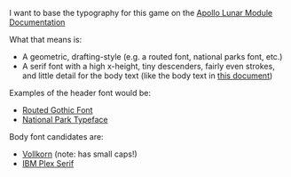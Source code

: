 I want to base the typography for this game on the
[Apollo Lunar Module Documentation](https://www.nasa.gov/history/alsj/alsj-LMdocs.html)

What that means is:

- A geometric, drafting-style (e.g. a routed font, national parks font, etc.)
- A serif font with a high x-height, tiny descenders, fairly even strokes, and little detail for the body text
  (like the body text in [this document](https://www.nasa.gov/wp-content/uploads/static/history/alsj/LM10HandbookVol1.pdf))

Examples of the header font would be:

- [Routed Gothic Font](https://webonastick.com/fonts/routed-gothic/)
- [National Park Typeface](https://nationalparktypeface.com/)


Body font candidates are:

- [Vollkorn](https://fonts.google.com/specimen/Vollkorn?stroke=Serif&preview.text=Jackdaws%20love%20my%20big%20sphinx%20of%20quartz) (note: has small caps!)
- [IBM Plex Serif](https://fonts.google.com/specimen/IBM+Plex+Serif)
